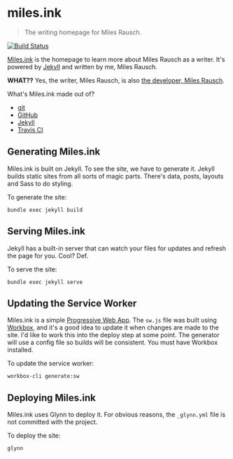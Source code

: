 # miles.ink

  > The writing homepage for Miles Rausch.

[![Build Status](https://travis-ci.org/awayken/miles.ink.svg?branch=master)](https://travis-ci.org/awayken/miles.ink)

[Miles.ink](https://miles.ink) is the homepage to learn more about Miles Rausch as a writer. It's powered by [Jekyll](http://jekyllrb.com/) and written by me, Miles Rausch.

**WHAT??** Yes, the writer, Miles Rausch, is also [the developer, Miles Rausch](https://github.com/awayken/).

What's Miles.ink made out of?

  * [git](http://git-scm.com/)
  * [GitHub](https://github.com/)
  * [Jekyll](http://jekyllrb.com/)
  * [Travis CI](https://travis-ci.org/)

## Generating Miles.ink

Miles.ink is built on Jekyll. To see the site, we have to generate it. Jekyll builds static sites from all sorts of magic parts. There's data, posts, layouts and Sass to do styling.

To generate the site:

    bundle exec jekyll build

## Serving Miles.ink

Jekyll has a built-in server that can watch your files for updates and refresh the page for you. Cool? Def.

To serve the site:

    bundle exec jekyll serve

## Updating the Service Worker

Miles.ink is a simple [Progressive Web App](https://developers.google.com/web/progressive-web-apps/). The `sw.js` file was built using [Workbox](https://workboxjs.org/), and it's a good idea to update it when changes are made to the site. I'd like to work this into the deploy step at some point. The generator will use a config file so builds will be consistent. You must have Workbox installed.

To update the service worker:

    workbox-cli generate:sw

## Deploying Miles.ink

Miles.ink uses Glynn to deploy it. For obvious reasons, the `_glynn.yml` file is not committed with the project.

To deploy the site:

    glynn

